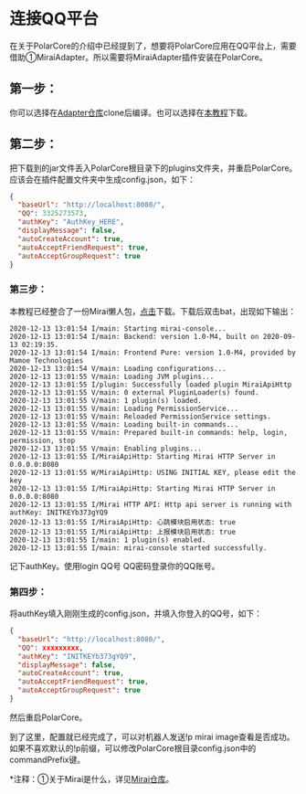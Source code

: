 # 连接QQ平台

在关于PolarCore的介绍中已经提到了，想要将PolarCore应用在QQ平台上，需要借助①MiraiAdapter。所以需要将MiraiAdapter插件安装在PolarCore。

## 第一步：

你可以选择在[Adapter仓库](https://github.com/project-polar/MiraiAdapter)clone后编译。也可以选择在[本教程](https://downloads.phakel.cn/MiraiAdapter-1.0-SNAPSHOT-all.jar)下载。

## 第二步：

把下载到的jar文件丢入PolarCore根目录下的plugins文件夹，并重启PolarCore。应该会在插件配置文件夹中生成config.json，如下：

```json
{
  "baseUrl": "http://localhost:8080/",
  "QQ": 3325273573,
  "authKey": "AuthKey_HERE",
  "displayMessage": false,
  "autoCreateAccount": true,
  "autoAcceptFriendRequest": true,
  "autoAcceptGroupRequest": true
}
```

### 第三步：

本教程已经整合了一份Mirai懒人包，[点击](https://downloads.phakel.cn/Mirai.zip)下载。下载后双击bat，出现如下输出：

```shell
2020-12-13 13:01:54 I/main: Starting mirai-console...
2020-12-13 13:01:54 I/main: Backend: version 1.0-M4, built on 2020-09-13 02:19:35.
2020-12-13 13:01:54 I/main: Frontend Pure: version 1.0-M4, provided by Mamoe Technologies
2020-12-13 13:01:54 V/main: Loading configurations...
2020-12-13 13:01:55 V/main: Loading JVM plugins...
2020-12-13 13:01:55 I/plugin: Successfully loaded plugin MiraiApiHttp
2020-12-13 13:01:55 V/main: 0 external PluginLoader(s) found.
2020-12-13 13:01:55 V/main: 1 plugin(s) loaded.
2020-12-13 13:01:55 V/main: Loading PermissionService...
2020-12-13 13:01:55 V/main: Reloaded PermissionService settings.
2020-12-13 13:01:55 V/main: Loading built-in commands...
2020-12-13 13:01:55 V/main: Prepared built-in commands: help, login, permission, stop
2020-12-13 13:01:55 V/main: Enabling plugins...
2020-12-13 13:01:55 I/MiraiApiHttp: Starting Mirai HTTP Server in 0.0.0.0:8080
2020-12-13 13:01:55 W/MiraiApiHttp: USING INITIAL KEY, please edit the key
2020-12-13 13:01:55 I/MiraiApiHttp: Starting Mirai HTTP Server in 0.0.0.0:8080
2020-12-13 13:01:55 I/Mirai HTTP API: Http api server is running with authKey: INITKEYb373gYQ9
2020-12-13 13:01:55 I/MiraiApiHttp: 心跳模块启用状态: true
2020-12-13 13:01:55 I/MiraiApiHttp: 上报模块启用状态: true
2020-12-13 13:01:55 I/main: 1 plugin(s) enabled.
2020-12-13 13:01:55 I/main: mirai-console started successfully.
```

记下authKey。使用login QQ号 QQ密码登录你的QQ账号。

### 第四步：
将authKey填入刚刚生成的config.json，并填入你登入的QQ号，如下：

```json
{
  "baseUrl": "http://localhost:8080/",
  "QQ": xxxxxxxxx,
  "authKey": "INITKEYb373gYQ9",
  "displayMessage": false,
  "autoCreateAccount": true,
  "autoAcceptFriendRequest": true,
  "autoAcceptGroupRequest": true
}
```

然后重启PolarCore。

到了这里，配置就已经完成了，可以对机器人发送!p mirai image查看是否成功。如果不喜欢默认的!p前缀，可以修改PolarCore根目录config.json中的commandPrefix键。

*注释：①关于Mirai是什么，详见[Mirai仓库](https://github.com/mamoe/mirai)。